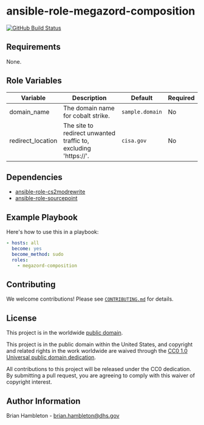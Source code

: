 # ansible-role-megazord-composition #

[![GitHub Build Status](https://github.com/hsfetty/ansible-role-megazord-composition/workflows/build/badge.svg)](https://github.com/hsfetty/ansible-role-megazord-composition/actions)

## Requirements ##

None.

## Role Variables ##

| Variable | Description | Default | Required |
|----------|-------------|---------|----------|
| domain_name | The domain name for cobalt strike. | `sample.domain` | No |
| redirect_location | The site to redirect unwanted traffic to, excluding 'https://'. | `cisa.gov` | No |

## Dependencies ##

- [ansible-role-cs2modrewrite](https://github.com/xvxd4sh/ansible-role-cs2modrewrite)
- [ansible-role-sourcepoint](https://github.com/hsfetty/ansible-role-sourcepoint)

## Example Playbook ##

Here's how to use this in a playbook:

```yaml
- hosts: all
  become: yes
  become_method: sudo
  roles:
    - megazord-composition
```

## Contributing ##

We welcome contributions!  Please see [`CONTRIBUTING.md`](CONTRIBUTING.md) for
details.

## License ##

This project is in the worldwide [public domain](LICENSE).

This project is in the public domain within the United States, and
copyright and related rights in the work worldwide are waived through
the [CC0 1.0 Universal public domain
dedication](https://creativecommons.org/publicdomain/zero/1.0/).

All contributions to this project will be released under the CC0
dedication. By submitting a pull request, you are agreeing to comply
with this waiver of copyright interest.

## Author Information ##

Brian Hambleton - <brian.hambleton@dhs.gov>
